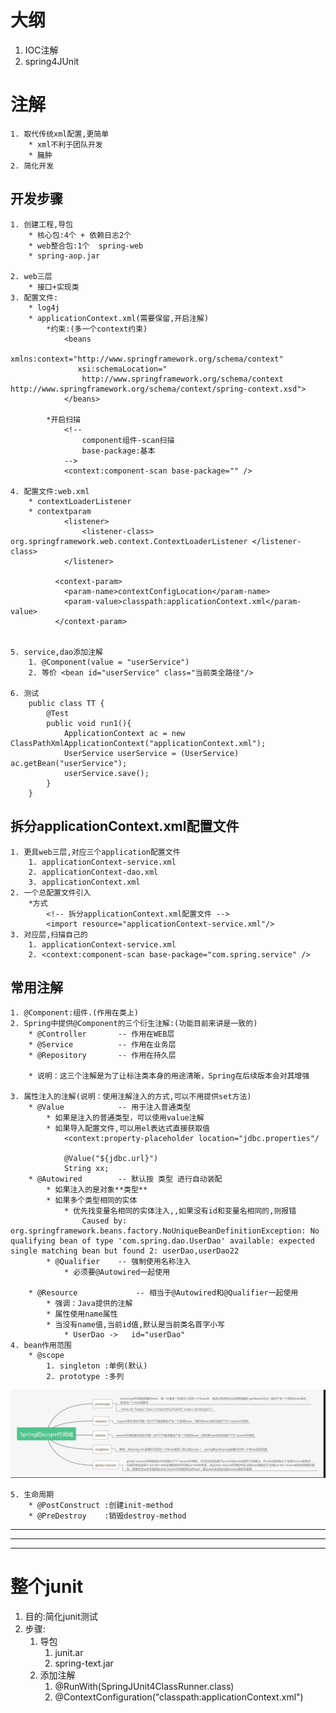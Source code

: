 # 大纲 #
1. IOC注解
2. spring4JUnit


# 注解 #
	1. 取代传统xml配置,更简单
		* xml不利于团队开发
		* 臃肿
	2. 简化开发
		
## 开发步骤 ##		
	1. 创建工程,导包
		* 核心包:4个 + 依赖日志2个
		* web整合包:1个  spring-web
		* spring-aop.jar

	2. web三层
		* 接口+实现类
	3. 配置文件:
		* log4j
		* applicationContext.xml(需要保留,开启注解)
			*约束:(多一个context约束)
				<beans 
			       xmlns:context="http://www.springframework.org/schema/context"
			       xsi:schemaLocation="
					http://www.springframework.org/schema/context http://www.springframework.org/schema/context/spring-context.xsd">
				</beans>
	
			*开启扫描
				<!-- 
					component组件-scan扫描
					base-package:基本
				-->
				<context:component-scan base-package="" />

	4. 配置文件:web.xml
		* contextLoaderListener
		* contextparam
				<listener>
					<listener-class> org.springframework.web.context.ContextLoaderListener </listener-class>
				</listener>

			  <context-param>
				<param-name>contextConfigLocation</param-name>
				<param-value>classpath:applicationContext.xml</param-value>  
			  </context-param>


	5. service,dao添加注解
		1. @Component(value = "userService")
		2. 等价 <bean id="userService" class="当前类全路径"/>

	6. 测试
	    public class TT {
	        @Test
	        public void run1(){
	            ApplicationContext ac = new ClassPathXmlApplicationContext("applicationContext.xml");
	            UserService userService = (UserService) ac.getBean("userService");
	            userService.save();
	        }
	    }


## 拆分applicationContext.xml配置文件 ##
	1. 更具web三层,对应三个application配置文件
		1. applicationContext-service.xml
		2. applicationContext-dao.xml
		3. applicationContext.xml
	2. 一个总配置文件引入
		*方式
			<!-- 拆分applicationContext.xml配置文件 -->
			<import resource="applicationContext-service.xml"/>	
	3. 对应层,扫描自己的
		1. applicationContext-service.xml
		2. <context:component-scan base-package="com.spring.service" />


## 常用注解 ##
	1. @Component:组件.(作用在类上)
	2. Spring中提供@Component的三个衍生注解:(功能目前来讲是一致的)
		* @Controller		-- 作用在WEB层
		* @Service			-- 作用在业务层
		* @Repository		-- 作用在持久层
		
		* 说明：这三个注解是为了让标注类本身的用途清晰，Spring在后续版本会对其增强
	
	3. 属性注入的注解(说明：使用注解注入的方式,可以不用提供set方法)
		* @Value			-- 用于注入普通类型
			* 如果是注入的普通类型，可以使用value注解
			* 如果导入配置文件,可以用el表达式直接获取值
				<context:property-placeholder location="jdbc.properties"/

				@Value("${jdbc.url}")
				String xx;
		* @Autowired		-- 默认按 类型 进行自动装配
			* 如果注入的是对象**类型**
			* 如果多个类型相同的实体
				* 优先找变量名相同的实体注入,,如果没有id和变量名相同的,则报错 
					Caused by: org.springframework.beans.factory.NoUniqueBeanDefinitionException: No qualifying bean of type 'com.spring.dao.UserDao' available: expected single matching bean but found 2: userDao,userDao22	
			* @Qualifier	-- 强制使用名称注入
				* 必须要@Autowired一起使用		

		* @Resource				-- 相当于@Autowired和@Qualifier一起使用
			* 强调：Java提供的注解
			* 属性使用name属性
			* 当没有name值,当前id值,默认是当前类名首字小写 
				* UserDao ->   id="userDao"
	4. bean作用范围
		* @scope	
			1. singleton :单例(默认)
			2. prototype :多列

![1](./img/bean_scope.jpg)

	5. 生命周期
		* @PostConstruct :创建init-method
		* @PreDestroy	 :销毁destroy-method

 


----------

----------

----------
# 整个junit #
1. 目的:简化junit测试
2. 步骤:
	1. 导包
		1. junit.ar
		2. spring-text.jar
	2. 添加注解
		1. @RunWith(SpringJUnit4ClassRunner.class)
		2. @ContextConfiguration("classpath:applicationContext.xml")
	